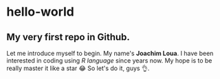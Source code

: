 # hello-world
## My very first repo in Github.
Let me introduce myself to begin. 
My name's **Joachim Loua**. I have been interested in coding using *R language* since years now. My hope is to be really master it like a star 😂
So let's do it, guys 👌.
